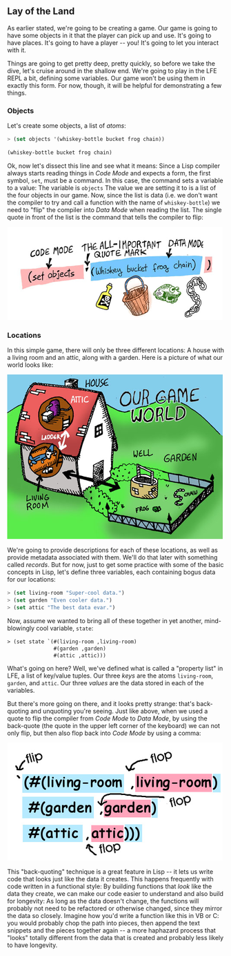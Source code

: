 ## Lay of the Land

As earlier stated, we're going to be creating a game. Our game is going to have some objects in it that the player can pick up and use. It's going to have places. It's going to have a player -- you! It's going to let you interact with it.

Things are going to get pretty deep, pretty quickly, so before we take the dive, let's cruise around in the shallow end. We're going to play in the LFE REPL a bit, defining some variables. Our game won't be using them in exactly this form. For now, though, it will be helpful for demonstrating a few things.

### Objects

Let's create some objects, a list of *atoms*:

```lisp
> (set objects '(whiskey-bottle bucket frog chain))
```
```lisp
(whiskey-bottle bucket frog chain)
```

Ok, now let's dissect this line and see what it means: Since a Lisp compiler always starts reading things in *Code Mode* and expects a form, the first symbol, ``set``, must be a command. In this case, the command sets a variable to a value: The variable is ``objects`` The value we are setting it to is a list of the four objects in our game. Now, since the list is data (i.e. we don't want the compiler to try and call a function with the name of ``whiskey-bottle``) we need to "flip" the compiler into *Data Mode* when reading the list. The single quote in front of the list is the command that tells the compiler to flip:

![](../images/objects.jpg)


### Locations

In this simple game, there will only be three different locations: A house with a living room and an attic, along with a garden. Here is a picture of what our world looks like:

![](../images/world.jpg)

We're going to provide descriptions for each of these locations, as well as provide metadata associated with them. We'll do that later with something called *records*. But for now, just to get some practice with some of the basic concepts in Lisp, let's define three variables, each containing bogus data for our locations:

```lisp
> (set living-room "Super-cool data.")
> (set garden "Even cooler data.")
> (set attic "The best data evar.")
```

Now, assume we wanted to bring all of these together in yet another, mind-blowingly cool variable, ``state``:

```liap
> (set state `(#(living-room ,living-room)
               #(garden ,garden)
               #(attic ,attic)))
```

What's going on here? Well, we've defined what is called a "property list" in LFE, a list of key/value tuples. Our three *keys* are the atoms ``living-room``, ``garden``, and ``attic``. Our three *values* are the data stored in each of the variables.

But there's more going on there, and it looks pretty strange: that's back-quoting and unquoting you're seeing. Just like above, when we used a quote to flip the compiler from *Code Mode* to *Data Mode*, by using the back-quote (the quote in the upper left corner of the keyboard) we can not only flip, but then also flop back into *Code Mode* by using a comma:

![](../images/backquote.jpg)

This "back-quoting" technique is a great feature in Lisp -- it lets us write code that looks just like the data it creates. This happens frequently with code written in a functional style: By building functions that *look* like the data they create, we can make our code easier to understand and also build for longevity: As long as the data doesn't change, the functions will probably not need to be refactored or otherwise changed, since they mirror the data so closely. Imagine how you'd write a function like this in VB or C: you would probably chop the path into pieces, then append the text snippets and the pieces together again -- a more haphazard process that "looks" totally different from the data that is created and probably less likely to have longevity.
